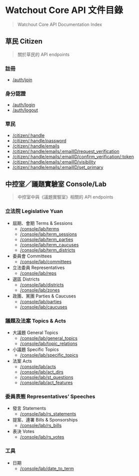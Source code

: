 # Watchout Core API 文件目錄
> Watchout Core API Documentation Index

## 草民 Citizen
> 關於草民的 API endpoints

### 註冊
- [/auth/join](./auth/join)

### 身分認證
- [/auth/login](./auth/login)
- [/auth/logout](./auth/logout)

### 草民
- [/citizen/:handle](./citizen/id)
- [/citizen/:handle/password](./citizen/password)
- [/citizen/:handle/emails](./citizen/emails)
- [/citizen/:handle/emails/:emailID/request_verification](./citizen/emails#request-verification)
- [/citizen/:handle/emails/:emailID/confirm_verification/:token](./citizen/emails#confirm-verification)
- [/citizen/:handle/emails/:emailID/visibility](./citizen/emails#set-visibility)
- [/citizen/:handle/emails/:emailID/set_primary](./citizen/emails#set-primary)

## 中控室／議題實驗室 Console/Lab
> 中控室中與《議題實驗室》相關的 API endpoints

### 立法院 Legislative Yuan
- 屆期、會期 Terms & Sessions
  - [/console/lab/terms](./console-lab/terms)
  - [/console/lab/term_sessions](./console-lab/term_sessions)
  - [/console/lab/term_parties](./console-lab/term_parties)
  - [/console/lab/term_caucuses](./console-lab/term_caucuses)
  - [/console/lab/term_districts](./console-lab/term_districts)
- 委員會 Committees
  - [/console/lab/committees](./console-lab/committees)
- 立法委員 Representatives
  - [/console/lab/reps](./console-lab/reps)
- 選區 Districts
  - [/console/lab/districts](./console-lab/districts)
  - [/console/lab/zones](./console-lab/zones)
- 政團、黨團 Parties & Caucuses
  - [/console/lab/parties](./console-lab/parties)
  - [/console/lab/caucuses](./console-lab/caucuses)

### 議題及法案 Topics & Acts
- 大議題 General Topics
  - [/console/lab/general_topics](./console-lab/general_topics)
  - [/console/lab/topic_relations](./console-lab/topic_relations)
- 小議題 Specific Topics
  - [/console/lab/specific_topics](./console-lab/specific_topics)
- 法案 Acts
  - [/console/lab/acts](./console-lab/acts)
  - [/console/lab/act_dirs](./console-lab/act_dirs)
  - [/console/lab/st_questions](./console-lab/st_questions)
  - [/console/lab/act_features](./console-lab/act_features)

### 委員表態 Representatives’ Speeches
- 發言 Statements
  - [/console/lab/rs_statements](./console-lab/rs_statements)
- 提案、連署 Bills & Sponsorships
  - [/console/lab/rs_bills](./console-lab/rs_bills)
- 表決 Votes
  - [/console/lab/rs_votes](./console-lab/rs_votes)

### 工具
- 日期
  - [/console/lab/date_to_term](./console-lab/date_to_term)
